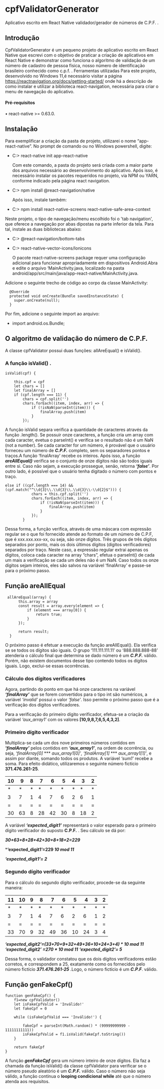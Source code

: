 # cpfValidatorGenerator
  Aplicativo escrito em React Native validador/gerador de números de C.P.F. .

## Introdução

  CpfValidatorGenerator é um pequeno projeto de aplicativo escrito em React Native que escrevi com o objetivo de praticar a criação de aplicativos em React Native e demonstrar como funciona o algoritmo de validação de um número de cadastro de pessoa física, nosso número de identificação brasileiro conhecido como c.p.f. .
Ferramentas utilizadas
  Para este projeto, desenvolvido no Windows 11,é necessário visitar a página https://reactnavigation.org/docs/getting-started/ onde há a descrição de como instalar e utilizar a biblioteca react-navigation, necessária para criar o menu de navegação do aplicativo.
#### Pré-requisitos
•	react-native >= 0.63.0.

## Instalação

  Para exemplificar a criação da pasta de projeto, utilizarei o nome “app-react-native”.
No prompt de comando ou no Windows powershell, digite:

* C:\> react-native init app-react-native    

  Com este comando, a pasta do projeto será criada com a maior parte dos arquivos necessário ao desenvolvimento do aplicativo.
Após isso, é necessário instalar os pacotes requeridos no projeto, via NPM ou YARN, conforme indicado pela página react navigation.       

* C:\> npm install @react-navigation/native     

  Após isso, instale também:         

* C:\>  npm install react-native-screens react-native-safe-area-context      

Neste projeto, o tipo de navegação/menu escolhido foi o 'tab navigation', que oferece a navegação por abas dipostas na parte inferior da tela. Para tal, instale as duas bibliotecas abaixo:             

* C:\>  @react-navigation/bottom-tabs       
* C:\>  react-native-vector-icons/Ionicons	          

  O pacote react-native-screens package requer uma configuração adicional para funcionar apropriadamente em dispositivos Android.Abra e edite o arquivo ‘MainActivity.java, localizado na pasta android/app/src/main/java/app-react-native/MainActivity.java.          

 Adicione o seguinte trecho de código ao corpo da classe MainActivity:       

      @Override
      protected void onCreate(Bundle savedInstanceState) {
        super.onCreate(null);
      }

  Por fim, adicione o seguinte import ao arquivo:           

* import android.os.Bundle;      

## O algoritmo de validação do número de C.P.F. 

  A classe cpfValidator possui duas funções: allAreEqual() e isValid().

### A função isValid() . 

    isValid(cpf) {

        this.cpf = cpf
        let chars = []
        let finalArray = []
        if (cpf.length === 11) {
            chars = cpf.split('')
            chars.forEach((item, index, arr) => {
                if (!isNaN(parseInt(item))) {
                    finalArray.push(item)
                }
            });

  A função isValid separa verifica a quantidade de caracteres através da função .length(). Se possuir onze caracteres, a função cria um array com cada caracter, evetua o parseInt() e verifica se o resultado não é um NaN (not a number). Se cada caracter for um número, é provável que o usuário forneceu um número de ***C.P.F.*** completo, sem os separadores pontos e traços.A função ‘finalArray’ recebe os inteiros.
Após isso, a função ***areAllEqual()*** verifica se o conjunto de onze dígitos não são todos iguais entre si. Caso não sejam, a execução prossegue, senão, retorna ***‘false’***.
Por outro lado, é possível que o usuário tenha digitado o número com pontos e traço.


    else if ((cpf.length === 14) && (cpf.match("^\\d{3}\\.\\d{3}\\.\\d{3}\\-\\d{2}$"))) {
                chars = this.cpf.split('')
                chars.forEach((item, index, arr) => {
                    if (!isNaN(parseInt(item))) {
                        finalArray.push(item)
                    }
                });
            }

  Dessa forma, a função verifica, através de uma máscara com expressão regular se o que foi fornecido atende ao formato de um número de C.P.F, que é xxx.xxx.xxx-xx, ou seja, são onze dígitos. Três grupos de três dígitos separados por ponto, mais os dois últimos dígitos (dígitos verificadores) separados por traço. Neste caso, a expressão regular extrai apenas os dígitos, coloca cada caracter na array “chars”, efetua o parseInt() de cada um mais a verificação se cada um deles não é um NaN. Caso todos os onze dígitos sejam inteiros, eles são salvos na variável ‘finalArray’ e passe-se para o próximo passo.
  
## Função areAllEqual

     allAreEqual(array) {
          this.array = array
          const result = array.every(element => {
              if (element === array[0]) {
                  return true;
              }
          });

          return result;
      }
      
      
  O próximo passo é efetuar a execução da função areAllEqual(). Ela verifica se se todos os dígitos são iguais. O grupo ‘111.111.111.11’ ou ‘888.888.888-88’ atenderia o cálculo final que determina se dado número é um ***C.P.F.*** válido. Porém, não existem documentos desse tipo contendo todos os dígitos iguais. Logo, exclui-se essas ocorrências.


### Cálculo dos dígitos verificadores	

  Agora, partindo do ponto em que há onze caracteres na variável ***‘finalArray’*** que se forem convertidos para o tipo int são numéricos, a variável *‘invalid’*
possui o valor *‘false’*. Isso permite o próximo passo que é a verificação dos dígitos verificadores. 

  Para a verificação do primeiro dígito verificador, efetua-se a criação da variável *‘aux_array1’* com os valores **[10,9,8,7,6,5,4,3,2]**. 

### Primeiro dígito verificador

  Multiplica-se cada um dos nove primeiros números contidos em ***'finalArray’*** pelos contidos em ***‘aux_array1’***, na ordem de ocorrência, ou seja, 
*‘finalArray[0]* *** *aux_array1[0]’*, *‘finalArray[1]* *** *aux_array1[1]’*, e assim por diante, somando todos os produtos. A variável *‘sum1’* recebe a soma.
Para efeito didático, utilizaremos o seguinte número fictício **371.476.261-25**.


| 10 | 9  | 8 | 7  | 6  | 5  | 4 | 3  | 2 |
|----|----|---|----|----|----|---|----|---|
| *  | *  | * | *  | *  | *  | * | *  | * |
| 3  | 7  | 1 | 4  | 7  | 6  | 2 | 6  | 1 |
| =  | =  | = | =  | =  | =  | = | =  | = |
| 30 | 63 | 8 | 28 | 42 | 30 | 8 | 18 | 2 |

  A variável ***‘expected_digit1’*** representará o valor esperado para o primeiro dígito verificador do suposto **C.P.F.** . Seu cálculo se dá por:

***30+63+8+28+42+30+8+18+2=229***

***‘expected_digit1’=229 *10 mod 11***

***‘expected_digit1’= 2***

### Segundo dígito verificador 

  Para o cálculo do segundo dígito verificador, procede-se da seguinte maneira:

| 11 | 10 | 9  | 8  | 7  | 6  | 5  | 4  | 3  | 2 |
|----|----|----|--- |----|----|----|--- |----|---|
| *  | *  | *  | *  | *  | *  | *  | *  | *  | * |
| 3  | 7  | 1  | 4  | 7  | 6  | 2  | 6  | 1  | 2 |
| =  | =  | =  | =  | =  | =  | =  | =  | =  | = |
| 33 | 70 | 9  | 32 | 49 | 36 | 10 | 24 | 3  | 4 |

***‘expected_digit2’=(33+70+9+32+49+36+10+24+3+4) * 10 mod 11***
***‘expected_digit2’ =270 * 10 mod 11***
***‘expected_digit2’= 5***

  Dessa forma, o validador constatou que os dois dígitos verificadores estão corretos, e correspondem a 25, exatamente
como os fornecidos pelo número fictício ***371.476.261-25*** .Logo, o número fictício é um ***C.P.F***. válido.

## Função genFakeCpf()

    function genFakeCpf() {
        f1=new cpfValidator()
        let isFakeCpfValid = 'Inválido!'
        let fakeCpf = 0

        while (isFakeCpfValid === 'Inválido!') {

            fakeCpf = parseInt(Math.random() * (99999999999 - 11111111111))
            isFakeCpfValid = f1.isValid(fakeCpf.toString())
        }

        return fakeCpf
    }


A função ***genFakeCpf*** gera um número inteiro de onze dígitos.
Ela faz a chamada da função isValid() da classe cpfValidator para verificar se o número pseudo aleatório é um ***C.P.F.*** válido.
Caso o número não seja válido, a função continua o **looping condicional while** até que o número atenda aos requisitos.



















